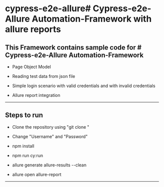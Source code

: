 # cypress-e2e-allure# Cypress-e2e-Allure Automation-Framework with allure reports

## **This Framework contains sample code for # Cypress-e2e-Allure Automation-Framework**

-   Page Object Model

-   Reading test data from json file

-   Simple login scenario with valid credentials and with invalid credentials

-   Allure report integration


---

## **Steps to run**

-   Clone the repository using "git clone "

-   Change "Username" and "Password"

-   npm install

-   npm run cy:run

-   allure generate allure-results --clean

-   allure open allure-report

---


